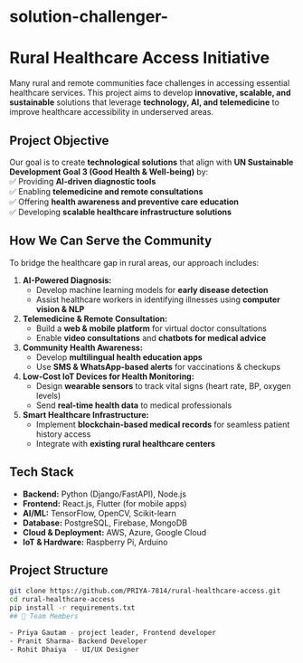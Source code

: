 # solution-challenger-
# Rural Healthcare Access Initiative  
Many rural and remote communities face challenges in accessing essential healthcare services. This project aims to develop **innovative, scalable, and sustainable** solutions that leverage **technology, AI, and telemedicine** to improve healthcare accessibility in underserved areas.

## **Project Objective**  
Our goal is to create **technological solutions** that align with **UN Sustainable Development Goal 3 (Good Health & Well-being)** by:  
✅ Providing **AI-driven diagnostic tools**  
✅ Enabling **telemedicine and remote consultations**  
✅ Offering **health awareness and preventive care education**  
✅ Developing **scalable healthcare infrastructure solutions**  

## **How We Can Serve the Community**
To bridge the healthcare gap in rural areas, our approach includes:  
1. **AI-Powered Diagnosis:**  
   - Develop machine learning models for **early disease detection**  
   - Assist healthcare workers in identifying illnesses using **computer vision & NLP**  
2. **Telemedicine & Remote Consultation:**  
   - Build a **web & mobile platform** for virtual doctor consultations  
   - Enable **video consultations** and **chatbots for medical advice**  
3. **Community Health Awareness:**  
   - Develop **multilingual health education apps**  
   - Use **SMS & WhatsApp-based alerts** for vaccinations & checkups  
4. **Low-Cost IoT Devices for Health Monitoring:**  
   - Design **wearable sensors** to track vital signs (heart rate, BP, oxygen levels)  
   - Send **real-time health data** to medical professionals  
5. **Smart Healthcare Infrastructure:**  
   - Implement **blockchain-based medical records** for seamless patient history access  
   - Integrate with **existing rural healthcare centers**  

## **Tech Stack**  
- **Backend:** Python (Django/FastAPI), Node.js  
- **Frontend:** React.js, Flutter (for mobile apps)  
- **AI/ML:** TensorFlow, OpenCV, Scikit-learn  
- **Database:** PostgreSQL, Firebase, MongoDB  
- **Cloud & Deployment:** AWS, Azure, Google Cloud  
- **IoT & Hardware:** Raspberry Pi, Arduino  

## **Project Structure**  

```bash
git clone https://github.com/PRIYA-7814/rural-healthcare-access.git
cd rural-healthcare-access
pip install -r requirements.txt
## 👥 Team Members

- Priya Gautam - project leader, Frontend developer
- Pranit Sharma- Backend Developer
- Rohit Dhaiya  - UI/UX Designer



